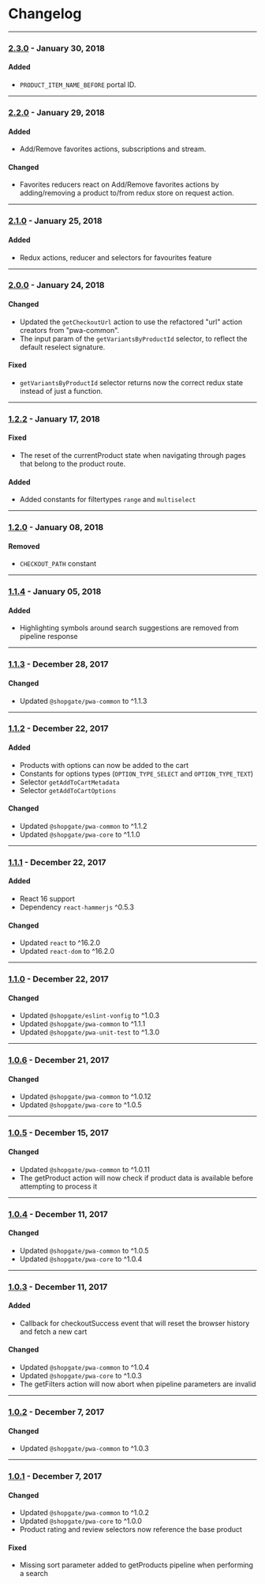 
# Changelog
---
### [2.3.0](https://github.com/shopgate/pwa-common-commerce/compare/v2.2.0...v2.3.0) - January 30, 2018
#### Added
- `PRODUCT_ITEM_NAME_BEFORE` portal ID.
---
### [2.2.0](https://github.com/shopgate/pwa-common-commerce/compare/v2.1.0...v2.2.0) - January 29, 2018
#### Added
- Add/Remove favorites actions, subscriptions and stream.
#### Changed
- Favorites reducers react on Add/Remove favorites actions by adding/removing a product to/from redux store on request action.
---

### [2.1.0](https://github.com/shopgate/pwa-common-commerce/compare/v2.0.0...v2.1.0) - January 25, 2018
#### Added
- Redux actions, reducer and selectors for favourites feature

---

### [2.0.0](https://github.com/shopgate/pwa-common-commerce/compare/v1.2.2...v2.0.0) - January 24, 2018
#### Changed
- Updated the `getCheckoutUrl` action to use the refactored "url" action creators from "pwa-common".
- The input param of the `getVariantsByProductId` selector, to reflect the default reselect signature.

#### Fixed
- `getVariantsByProductId` selector returns now the correct redux state instead of just a function.

---

### [1.2.2](https://github.com/shopgate/pwa-common-commerce/compare/v1.2.1...v1.2.2) - January 17, 2018
#### Fixed
- The reset of the currentProduct state when navigating through pages that belong to the product route.

#### Added
- Added constants for filtertypes `range` and `multiselect`


---

### [1.2.0](https://github.com/shopgate/pwa-common-commerce/compare/v1.1.4...v1.2.0) - January 08, 2018

#### Removed
- `CHECKOUT_PATH` constant

---

### [1.1.4](https://github.com/shopgate/pwa-common-commerce/compare/v1.1.3...v1.1.4) - January 05, 2018

#### Added
- Highlighting symbols around search suggestions are removed from pipeline response

---

### [1.1.3](https://github.com/shopgate/pwa-common-commerce/compare/v1.1.2...v1.1.3) - December 28, 2017

#### Changed
- Updated `@shopgate/pwa-common` to ^1.1.3

---

### [1.1.2](https://github.com/shopgate/pwa-common-commerce/compare/v1.1.1...v1.1.2) - December 22, 2017

#### Added
- Products with options can now be added to the cart
- Constants for options types (`OPTION_TYPE_SELECT` and `OPTION_TYPE_TEXT`)
- Selector `getAddToCartMetadata`
- Selector `getAddToCartOptions `

#### Changed
- Updated `@shopgate/pwa-common` to ^1.1.2
- Updated `@shopgate/pwa-core` to ^1.1.0

---

### [1.1.1](https://github.com/shopgate/pwa-common-commerce/compare/v1.1.0...v1.1.1) - December 22, 2017

#### Added
- React 16 support
- Dependency `react-hammerjs` ^0.5.3

#### Changed
- Updated `react` to ^16.2.0
- Updated `react-dom` to ^16.2.0

---

### [1.1.0](https://github.com/shopgate/pwa-common-commerce/compare/v1.0.6...v1.1.0) - December 22, 2017

#### Changed
- Updated `@shopgate/eslint-vonfig` to ^1.0.3
- Updated `@shopgate/pwa-common` to ^1.1.1
- Updated `@shopgate/pwa-unit-test` to ^1.3.0

---

### [1.0.6](https://github.com/shopgate/pwa-common-commerce/compare/v1.0.5...v1.0.6) - December 21, 2017

#### Changed
- Updated `@shopgate/pwa-common` to ^1.0.12
- Updated `@shopgate/pwa-core` to ^1.0.5

---

### [1.0.5](https://github.com/shopgate/pwa-common-commerce/compare/v1.0.4...v1.0.5) - December 15, 2017

#### Changed
- Updated `@shopgate/pwa-common` to ^1.0.11
- The getProduct action will now check if product data is available before attempting to process it

---

### [1.0.4](https://github.com/shopgate/pwa-common-commerce/compare/v1.0.3...v1.0.4) - December 11, 2017

#### Changed
- Updated `@shopgate/pwa-common` to ^1.0.5
- Updated `@shopgate/pwa-core` to ^1.0.4

---

### [1.0.3](https://github.com/shopgate/pwa-common-commerce/compare/v1.0.2...v1.0.3) - December 11, 2017

#### Added
- Callback for checkoutSuccess event that will reset the browser history and fetch a new cart

#### Changed
- Updated `@shopgate/pwa-common` to ^1.0.4
- Updated `@shopgate/pwa-core` to ^1.0.3
- The getFilters action will now abort when pipeline parameters are invalid

---

### [1.0.2](https://github.com/shopgate/pwa-common-commerce/compare/v1.0.1...v1.0.2) - December 7, 2017

#### Changed
- Updated `@shopgate/pwa-common` to ^1.0.3

---

### [1.0.1](https://github.com/shopgate/pwa-common-commerce/compare/v1.0.0...v1.0.1) - December 7, 2017

#### Changed
- Updated `@shopgate/pwa-common` to ^1.0.2
- Updated `@shopgate/pwa-core` to ^1.0.0
- Product rating and review selectors now reference the base product

#### Fixed
- Missing sort parameter added to getProducts pipeline when performing a search
